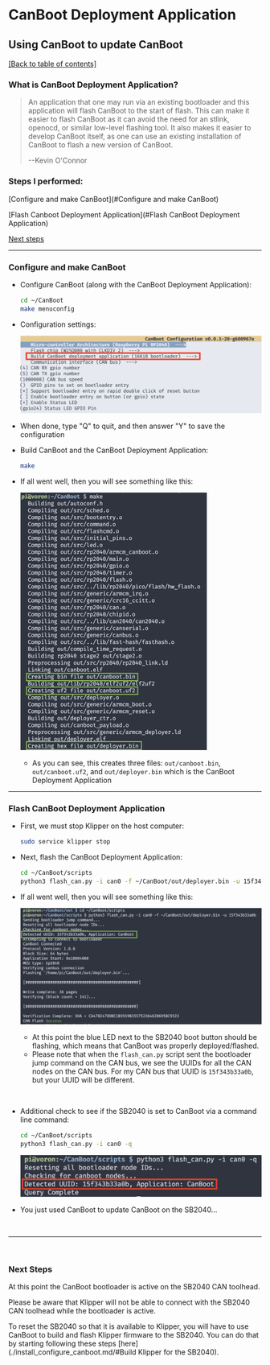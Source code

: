 # CanBoot Deployment Application
## Using CanBoot to update CanBoot

[[Back to table of contents]](../README.md)

### What is CanBoot Deployment Application?
> An application that one may run via an existing bootloader and this application will flash CanBoot to the start of flash. This can make it easier to flash CanBoot as it can avoid the need for an stlink, openocd, or similar low-level flashing tool. It also makes it easier to develop CanBoot itself, as one can use an existing installation of CanBoot to flash a new version of CanBoot.
>
> --Kevin O'Connor



### Steps I performed:

[Configure and make CanBoot](#Configure and make CanBoot)

[Flash Canboot Deployment Application](#Flash CanBoot Deployment Application)

[Next steps]()

-----

### Configure and make CanBoot

- Configure CanBoot  (along with the CanBoot Deployment Application):

  ```sh
  cd ~/CanBoot
  make menuconfig
  ```

  

- Configuration settings:

  ​	<img src="./images/CanBootDeploymentApplicationBuild.png" style="zoom:50%;" />

- When done, type "Q" to quit, and then answer "Y" to save the configuration

- Build CanBoot and the CanBoot Deployment Application:

  ```sh
  make
  ```



- If all went well, then you will see something like this:

  ​	<img src="./images/CanBootDeploymentMakeResult.png" style="zoom:50%;" />

  - As you can see, this creates three files: `out/canboot.bin`, `out/canboot.uf2`, and `out/deployer.bin` which is the CanBoot Deployment Application
  
  

-----



### Flash CanBoot Deployment Application

- First, we must stop Klipper on the host computer:

  ```sh
  sudo service klipper stop
  ```

  

- Next, flash the CanBoot Deployment Application:

  ```sh
  cd ~/CanBoot/scripts
  python3 flash_can.py -i can0 -f ~/CanBoot/out/deployer.bin -u 15f343b33a0b
  ```



- If all went well, then you will see something like this:

  ​	<img src="./images/CanBootDeploymentFlash.png" style="zoom:50%;" />

  - At this point the blue LED next to the SB2040 boot button should be flashing, which means that CanBoot was properly deployed/flashed.
  - Please note that when the `flash_can.py` script sent the bootloader jump command on the CAN bus, we see the UUIDs for all the CAN nodes on the CAN bus. For my CAN bus that UUID is `15f343b33a0b`, but your UUID will be different.
  

&nbsp;

- Additional check to see if the SB2040 is set to CanBoot via a command line command:

  ```sh
  cd ~/CanBoot/scripts
  python3 flash_can.py -i can0 -q
  ```

  ![](./images/detecteduuid.png)



- You just used CanBoot to update CanBoot on the SB2040...


&nbsp;

-----

&nbsp;

### Next Steps

At this point the CanBoot bootloader is active on the SB2040 CAN toolhead.

Please be aware that Klipper will not be able to connect with the SB2040 CAN toolhead while the bootloader is active.

To reset the SB2040 so that it is available to Klipper, you will have to use CanBoot to build and flash Klipper firmware to the SB2040. You can do that by starting following these steps [here](./install_configure_canboot.md/#Build Klipper for the SB2040).

